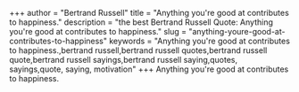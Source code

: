 +++
author = "Bertrand Russell"
title = "Anything you're good at contributes to happiness."
description = "the best Bertrand Russell Quote: Anything you're good at contributes to happiness."
slug = "anything-youre-good-at-contributes-to-happiness"
keywords = "Anything you're good at contributes to happiness.,bertrand russell,bertrand russell quotes,bertrand russell quote,bertrand russell sayings,bertrand russell saying,quotes, sayings,quote, saying, motivation"
+++
Anything you're good at contributes to happiness.
